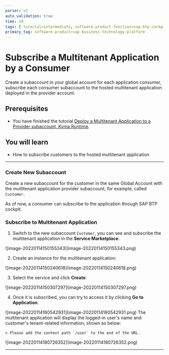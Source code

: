 ```yaml
---
parser: v2
auto_validation: true
time: 10
tags: [ tutorial>intermediate, software-product-function>sap-btp-cockpit]
primary_tag: software-product>sap-business-technology-platform
---
```


# Subscribe a Multitenant Application by a Consumer
<!-- description --> Create a subaccount in your global account for each application consumer, subscribe each consumer subaccount to the hosted multitenant application deployed in the provider account.

## Prerequisites
- You have finished the tutorial [Deploy a Multitenant Application to a Provider subaccount, Kyma Runtime](deploy-multitenant-app-kyma).

## You will learn
- How to subscribe customers to the hosted multitenant application


---

### Create New Subaccount


Create a new subaccount for the customer in the same Global Account with the multitenant application provider subaccount, for example, called `Customer`.

As of now, a consumer can subscribe to the application through SAP BTP cockpit.


### Subscribe to Multitenant Application


1. Switch to the new subaccount `Customer`, you can see and subscribe the multitenant application in the **Service Marketplace**.
<p> </p>
<!-- border -->![image-20220114150155343](image-20220114150155343.png)

2. Create an instance for the multitenant application:
<p> </p>
<!-- border -->![image-20220114150240618](image-20220114150240618.png)

3. Select the service and click **Create**:
<p> </p>
<!-- border -->![image-20220114150307297](image-20220114150307297.png)

4. Once it is subscribed, you can try to access it by clicking **Go to Application**:
<p> </p>
<!-- border -->![image-20220114180542931](image-20220114180542931.png)
    The multitenant application will display the logged-in user's name and customer's tenant-related information, shown as below:

    > Please add the context path `/user` to the end of the URL.
<p> </p>
<!-- border -->![image-20220114180726352](image-20220114180726352.png)






---
